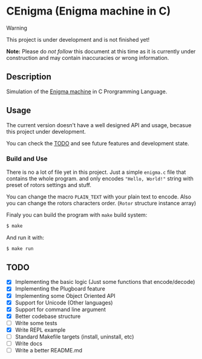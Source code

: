 # CEnigma (Enigma machine in C)

> [!WARNING]
> This project is under development and is not finished yet!

**Note:** Please do <em>not follow</em> this document at this time as it is currently under construction and may contain inaccuracies or wrong information.

## Description

Simulation of the [Enigma machine](https://en.wikipedia.org/wiki/Enigma_machine) in C Prorgramming Language.

## Usage

The current version doesn't have a well designed API and usage, becasue this project under development.

You can check the [TODO](#todo) and see future features and development state.

### Build and Use

There is no a lot of file yet in this project. Just a simple `enigma.c` file that contains the whole program. and only encodes `"Hello, World!"` string with preset of rotors settings and stuff.

You can change the macro `PLAIN_TEXT` with your plain text to encode.
Also you can change the rotors characters order. (`Rotor` structure instance array)

Finaly you can build the program with `make` build system:

```bash
$ make
```

And run it with:

```bash
$ make run
```

<div id="todo">

## TODO

- [x] Implementing the basic logic (Just some functions that encode/decode)
- [x] Implementing the Plugboard feature
- [x] Implementing some Object Oriented API
- [x] Support for Unicode (Other languages)
- [x] Support for command line argument
- [x] Better codebase structure
- [ ] Write some tests
- [x] Write REPL example
- [ ] Standard Makefile targets (install, uninstall, etc)
- [ ] Write docs
- [ ] Write a better README.md

</div>
